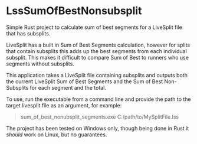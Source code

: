 # LssSumOfBestNonsubsplit
Simple Rust project to calculate sum of best segments for a LiveSplit file that has subsplits.

LiveSplit has a built in Sum of Best Segments calculation, however for splits that contain subsplits this adds up the best segments from each individual subsplit.  This makes it difficult to compare Sum of Best to runners who use segments without subsplits. 

This application takes a LiveSplit file containing subsplits and outputs both the current LiveSplit Sum of Best Segments and the Sum of Best Non-Subsplits for each segment and the total.

To use, run the executable from a command line and provide the path to the target livesplit file as an argument, for example:
> sum_of_best_nonubsplit_segments.exe C:/path/to/MySplitFile.lss

The project has been tested on Windows only, though being done in Rust it *should* work on Linux, but no guarantees.

